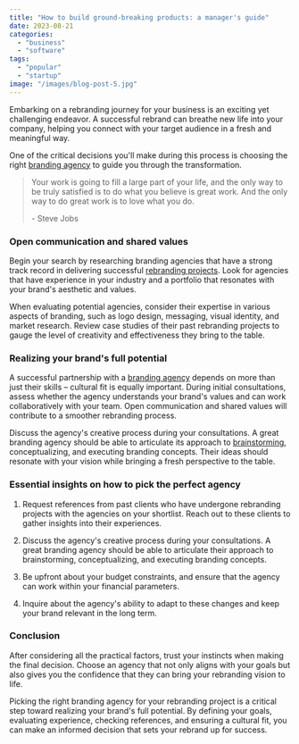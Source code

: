 ```yaml
---
title: "How to build ground-breaking products: a manager's guide"
date: 2023-08-21
categories: 
  - "business"
  - "software"
tags: 
  - "popular"
  - "startup"
image: "/images/blog-post-5.jpg"
---
```


Embarking on a rebranding journey for your business is an exciting yet challenging endeavor. A successful rebrand can breathe new life into your company, helping you connect with your target audience in a fresh and meaningful way.

One of the critical decisions you'll make during this process is choosing the right [branding agency](#) to guide you through the transformation.

> Your work is going to fill a large part of your life, and the only way to be truly satisfied is to do what you believe is great work. And the only way to do great work is to love what you do.
> 
> \- Steve Jobs

### Open communication and shared values

Begin your search by researching branding agencies that have a strong track record in delivering successful [rebranding projects](#). Look for agencies that have experience in your industry and a portfolio that resonates with your brand's aesthetic and values.

When evaluating potential agencies, consider their expertise in various aspects of branding, such as logo design, messaging, visual identity, and market research. Review case studies of their past rebranding projects to gauge the level of creativity and effectiveness they bring to the table.

### Realizing your brand's full potential

A successful partnership with a [branding agency](#) depends on more than just their skills – cultural fit is equally important. During initial consultations, assess whether the agency understands your brand's values and can work collaboratively with your team. Open communication and shared values will contribute to a smoother rebranding process.

Discuss the agency's creative process during your consultations. A great branding agency should be able to articulate its approach to [brainstorming](#), conceptualizing, and executing branding concepts. Their ideas should resonate with your vision while bringing a fresh perspective to the table.

### Essential insights on how to pick the perfect agency

1. Request references from past clients who have undergone rebranding projects with the agencies on your shortlist. Reach out to these clients to gather insights into their experiences.

3. Discuss the agency's creative process during your consultations. A great branding agency should be able to articulate their approach to brainstorming, conceptualizing, and executing branding concepts.

5. Be upfront about your budget constraints, and ensure that the agency can work within your financial parameters.

7. Inquire about the agency's ability to adapt to these changes and keep your brand relevant in the long term.

### Conclusion

After considering all the practical factors, trust your instincts when making the final decision. Choose an agency that not only aligns with your goals but also gives you the confidence that they can bring your rebranding vision to life.

Picking the right branding agency for your rebranding project is a critical step toward realizing your brand's full potential. By defining your goals, evaluating experience, checking references, and ensuring a cultural fit, you can make an informed decision that sets your rebrand up for success.
